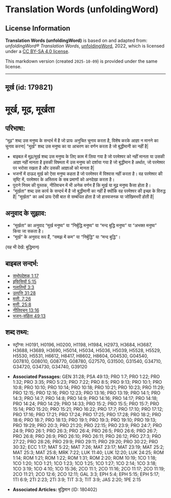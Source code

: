 # Translation Words (unfoldingWord)

## License Information

**Translation Words (unfoldingWord)** is based on and adapted from: _unfoldingWord® Translation Words_, [unfoldingWord](https://unfoldingword.org/utw), 2022, which is licensed under a [CC BY-SA 4.0 license](https://creativecommons.org/licenses/by-sa/4.0/legalcode.en).

This markdown version (created `2025-10-09`) is provided under the same license.



--------------------------------

## मूर्ख (id: 179821)

मूर्ख, मूढ, मूर्खता
===================

परिभाषा:
--------

“मूढ़” शब्द उस मनुष्य के सन्दर्भ में है जो प्रायः अनुचित चुनाव करता है, विशेष करके आज्ञा न मानने का चुनाव करना\| "मूर्ख" शब्द उस मनुष्य का या आचरण का वर्णन करता है जो बुद्धीमानी का नहीं है\|

* बाइबल में मूढ़/मूर्ख शब्द उस मनुष्य के लिए काम में लिया गया है जो परमेश्वर को नहीं मानता या उसकी आज्ञा नहीं मानता है इसकी विषमता में उस मनुष्य को दर्शाया गया है जो बुद्धीमान है अर्थात, जो परमेश्वर पर भरोसा रखता है और उसकी आज्ञाओं को मानता है\|
* भजनों में दाऊद मूर्ख को ऐसा मनुष्य कहता है जो परमेश्वर में विश्वास नहीं करता है। वह परमेश्वर की सृष्टि में, परमेश्वर के अस्तित्व के सब प्रमाणों को अनदेखा करता है।
* पुराने नियम की पुस्तक, नीतिवचन में भी अनेक वर्णन हैं कि मूर्ख या मूढ़ मनुष्य कैसा होता है।
* “मूर्खता” शब्द उस कार्य के सन्दर्भ में है जो बुद्धीमानी का नहीं है क्योंकि वह परमेश्वर की इच्छा के विरुद्ध है\| "मूर्खता" का अर्थ प्रायः ऎसी बात से सम्बंधित होता है जो हास्यजनक या जोखिमभरी होती है\|

अनुवाद के सुझाव:
----------------

* “मूर्खता” का अनुवाद “मूर्ख मनुष्य” या “निर्बुद्धि मनुष्य” या “मन्द बुद्धि मनुष्य” या “अभक्त मनुष्य” किया जा सकता है।
* “मूर्ख” के अनुवाद रूप हैं, “समझ में कम” या “निर्बुद्धि” या “मन्द बुद्धि”।

(यह भी देखें: बुद्धिमान)

बाइबल सन्दर्भ:
--------------

* [सभोपदेशक 1:17](https://ref.ly/Eccl1:17)
* [इफिसियों 5:15](https://ref.ly/Eph5:15)
* [गलातियों 3:3](https://ref.ly/Gal3:3)
* [उत्पत्ति 31:28](https://ref.ly/Gen31:28)
* [मत्ती. 7:26](https://ref.ly/Matt7:26)
* [मत्ती. 25:8](https://ref.ly/Matt25:8)
* [नीतिवचन 13:16](https://ref.ly/Prov13:16)
* [भजन\-संहिता 49:13](rc://*/tn/help/psa/049/013)

शब्द तथ्य:
----------

* स्ट्रोंग्स: H0191, H0196, H0200, H1198, H1984, H2973, H3684, H3687, H3688, H3689, H3690, H5014, H5034, H5036, H5039, H5528, H5529, H5530, H5531, H6612, H8417, H8602, H8604, G04530, G04540, G07810, G08010, G08770, G08780, G27570, G31500, G31540, G34710, G34720, G34730, G34740, G39120

* **Associated Passages:** GEN 31:28; PSA 49:13; PRO 1:7; PRO 1:22; PRO 1:32; PRO 3:35; PRO 5:23; PRO 7:22; PRO 8:5; PRO 9:13; PRO 10:1; PRO 10:8; PRO 10:10; PRO 10:14; PRO 10:18; PRO 10:21; PRO 10:23; PRO 11:29; PRO 12:15; PRO 12:16; PRO 12:23; PRO 13:16; PRO 13:19; PRO 14:1; PRO 14:3; PRO 14:7; PRO 14:8; PRO 14:9; PRO 14:16; PRO 14:17; PRO 14:18; PRO 14:24; PRO 14:29; PRO 14:33; PRO 15:2; PRO 15:5; PRO 15:7; PRO 15:14; PRO 15:20; PRO 15:21; PRO 16:22; PRO 17:7; PRO 17:10; PRO 17:12; PRO 17:16; PRO 17:21; PRO 17:24; PRO 17:25; PRO 17:28; PRO 18:2; PRO 18:6; PRO 18:7; PRO 18:13; PRO 19:1; PRO 19:3; PRO 19:10; PRO 19:13; PRO 19:29; PRO 20:3; PRO 21:20; PRO 22:15; PRO 23:9; PRO 24:7; PRO 24:9; PRO 26:1; PRO 26:3; PRO 26:4; PRO 26:5; PRO 26:6; PRO 26:7; PRO 26:8; PRO 26:9; PRO 26:10; PRO 26:11; PRO 26:12; PRO 27:3; PRO 27:22; PRO 28:26; PRO 29:9; PRO 29:11; PRO 29:20; PRO 30:22; PRO 30:32; ECC 1:17; MAT 5:22; MAT 7:26; MAT 23:17; MAT 23:19; MAT 25:2; MAT 25:3; MAT 25:8; MRK 7:22; LUK 11:40; LUK 12:20; LUK 24:25; ROM 1:14; ROM 1:21; ROM 1:22; ROM 1:31; ROM 2:20; ROM 10:19; 1CO 1:18; 1CO 1:20; 1CO 1:21; 1CO 1:23; 1CO 1:25; 1CO 1:27; 1CO 2:14; 1CO 3:18; 1CO 3:19; 1CO 4:10; 1CO 15:36; 2CO 11:1; 2CO 11:16; 2CO 11:17; 2CO 11:19; 2CO 11:21; 2CO 12:6; 2CO 12:11; GAL 3:3; EPH 5:4; EPH 5:15; EPH 5:17; 1TI 6:9; 2TI 2:23; 2TI 3:9; TIT 3:3; TIT 3:9; JAS 2:20; 1PE 2:15
* **Associated Articles:** बुद्धिमान (ID: 180402)

